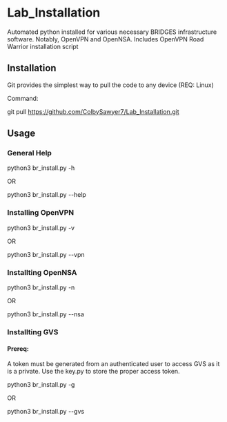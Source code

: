 # Lab_Installation
Automated python installed for various necessary BRIDGES infrastructure software. Notably, OpenVPN and OpenNSA. Includes OpenVPN Road Warrior installation script

## Installation
Git provides the simplest way to pull the code to any device (REQ: Linux)

Command:

  git pull https://github.com/ColbySawyer7/Lab_Installation.git
 
## Usage
### General Help

  python3 br_install.py -h
  
OR

  python3 br_install.py --help
  
### Installing OpenVPN
 
  python3 br_install.py -v
  
OR

  python3 br_install.py --vpn
  
### Installting OpenNSA

  python3 br_install.py -n
  
OR

  python3 br_install.py --nsa
  
### Installting GVS

#### Prereq:
  A token must be generated from an authenticated user to access GVS as it is a private. Use the key.py to store the proper access token. 

  python3 br_install.py -g
  
OR

  python3 br_install.py --gvs
